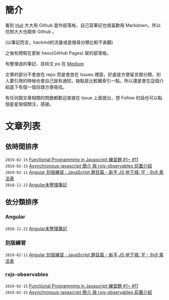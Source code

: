 # 簡介

看到 [Huli](https://github.com/aszx87410) 大大用 Github 當作部落格，自己寫筆記也很喜歡用 Markdown，所以仿照大大也開來 Github 。

(以筆記而言，hackmd的流量或是搜尋分類比較不直觀)

之後有閒暇在更新 hexo(GitHub Pages) 架的部落格。

有整理過的筆記、技術文 po 在 [Medium](https://medium.com/@Ashe_Li)


文章的部分不會放在 repo 而是會放在 Issues 裡面，好處是方便留言跟分類，別人要引用的時候也會自己就有通知，缺點是比較難索引一點，所以還是會在這個介紹底下有個一個目錄方便尋找。

有任何跟文章相關的問題都歡迎直接在 Issue 上面提出，想 Follow 的話也可以點個星星按個關注，感謝。

# 文章列表

## 依時間排序

`2019-02-15`  [Functional Programming in Javascript 練習題 #1~ #11](https://github.com/lucifiel0121/blog/issues/3)  
`2019-02-15`  [Asynchronous-javascript 簡介 與 rxjs-observables 前置介紹](https://github.com/lucifiel0121/blog/issues/3)  
`2019-02-11`  [Angular 刻版練習 : JavaScript 題目篇 - 新手 JS 地下城: 1F - 9x9 乘法表 ](https://github.com/lucifiel0121/blog/issues/2)  
`2018-12-22`  [Angular未整理筆記](https://github.com/lucifiel0121/blog/issues/1)  

## 依分類排序

### Angular 

`2018-12-22`  [Angular未整理筆記](https://github.com/lucifiel0121/blog/issues/1)  

### 刻版練習

`2019-02-11`  [Angular 刻版練習 : JavaScript 題目篇 - 新手 JS 地下城: 1F - 9x9 乘法表 ](https://github.com/lucifiel0121/blog/issues/2)  

### rxjs-observables

`2019-02-15`  [Functional Programming in Javascript 練習題 #1~ #11](https://github.com/lucifiel0121/blog/issues/3)  
`2019-02-15`  [Asynchronous-javascript 簡介 與 rxjs-observables 前置介紹](https://github.com/lucifiel0121/blog/issues/3)  
